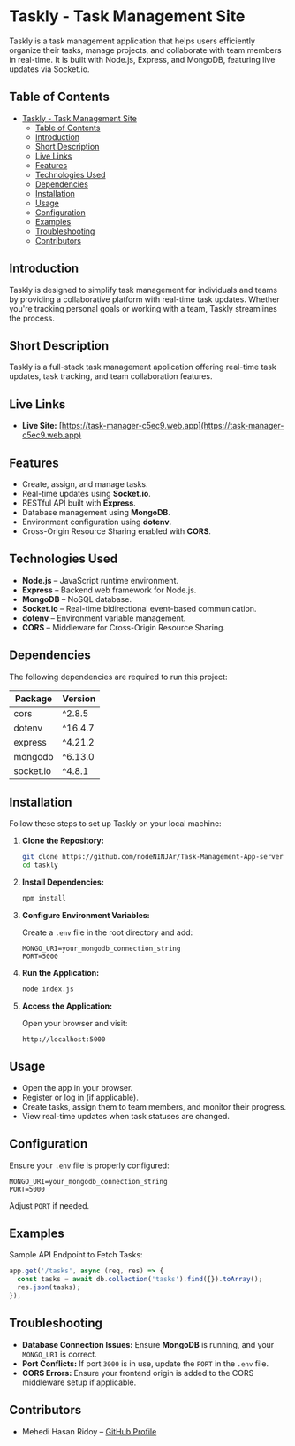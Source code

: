 
# Taskly - Task Management Site

Taskly is a task management application that helps users efficiently organize their tasks, manage projects, and collaborate with team members in real-time. It is built with Node.js, Express, and MongoDB, featuring live updates via Socket.io.

## Table of Contents

- [Taskly - Task Management Site](#taskly---task-management-site)
  - [Table of Contents](#table-of-contents)
  - [Introduction](#introduction)
  - [Short Description](#short-description)
  - [Live Links](#live-links)
  - [Features](#features)
  - [Technologies Used](#technologies-used)
  - [Dependencies](#dependencies)
  - [Installation](#installation)
  - [Usage](#usage)
  - [Configuration](#configuration)
  - [Examples](#examples)
  - [Troubleshooting](#troubleshooting)
  - [Contributors](#contributors)

## Introduction

Taskly is designed to simplify task management for individuals and teams by providing a collaborative platform with real-time task updates. Whether you're tracking personal goals or working with a team, Taskly streamlines the process.

## Short Description

Taskly is a full-stack task management application offering real-time task updates, task tracking, and team collaboration features.

## Live Links

- **Live Site:** [https://task-manager-c5ec9.web.app](https://task-manager-c5ec9.web.app)

## Features

- Create, assign, and manage tasks.
- Real-time updates using **Socket.io**.
- RESTful API built with **Express**.
- Database management using **MongoDB**.
- Environment configuration using **dotenv**.
- Cross-Origin Resource Sharing enabled with **CORS**.

## Technologies Used

- **Node.js** – JavaScript runtime environment.
- **Express** – Backend web framework for Node.js.
- **MongoDB** – NoSQL database.
- **Socket.io** – Real-time bidirectional event-based communication.
- **dotenv** – Environment variable management.
- **CORS** – Middleware for Cross-Origin Resource Sharing.

## Dependencies

The following dependencies are required to run this project:

| Package    | Version |
|------------|----------|
| cors       | ^2.8.5   |
| dotenv     | ^16.4.7  |
| express    | ^4.21.2  |
| mongodb    | ^6.13.0  |
| socket.io  | ^4.8.1   |

## Installation

Follow these steps to set up Taskly on your local machine:

1. **Clone the Repository:**

   ```bash
   git clone https://github.com/nodeNINJAr/Task-Management-App-server
   cd taskly
   ```

2. **Install Dependencies:**

   ```bash
   npm install
   ```

3. **Configure Environment Variables:**

   Create a `.env` file in the root directory and add:

   ```plaintext
   MONGO_URI=your_mongodb_connection_string
   PORT=5000
   ```

4. **Run the Application:**

   ```bash
   node index.js
   ```

5. **Access the Application:**

   Open your browser and visit:

   ```
   http://localhost:5000
   ```

## Usage

- Open the app in your browser.
- Register or log in (if applicable).
- Create tasks, assign them to team members, and monitor their progress.
- View real-time updates when task statuses are changed.

## Configuration

Ensure your `.env` file is properly configured:

```plaintext
MONGO_URI=your_mongodb_connection_string
PORT=5000
```

Adjust `PORT` if needed.

## Examples

Sample API Endpoint to Fetch Tasks:

```javascript
app.get('/tasks', async (req, res) => {
  const tasks = await db.collection('tasks').find({}).toArray();
  res.json(tasks);
});
```

## Troubleshooting

- **Database Connection Issues:** Ensure **MongoDB** is running, and your `MONGO_URI` is correct.
- **Port Conflicts:** If port `3000` is in use, update the `PORT` in the `.env` file.
- **CORS Errors:** Ensure your frontend origin is added to the CORS middleware setup if applicable.

## Contributors

- Mehedi Hasan Ridoy – [GitHub Profile](https://github.com/nodeNINJAr)
